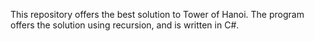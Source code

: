 This repository offers the best solution to Tower of Hanoi.
The program offers the solution using recursion, and is written in C#.
